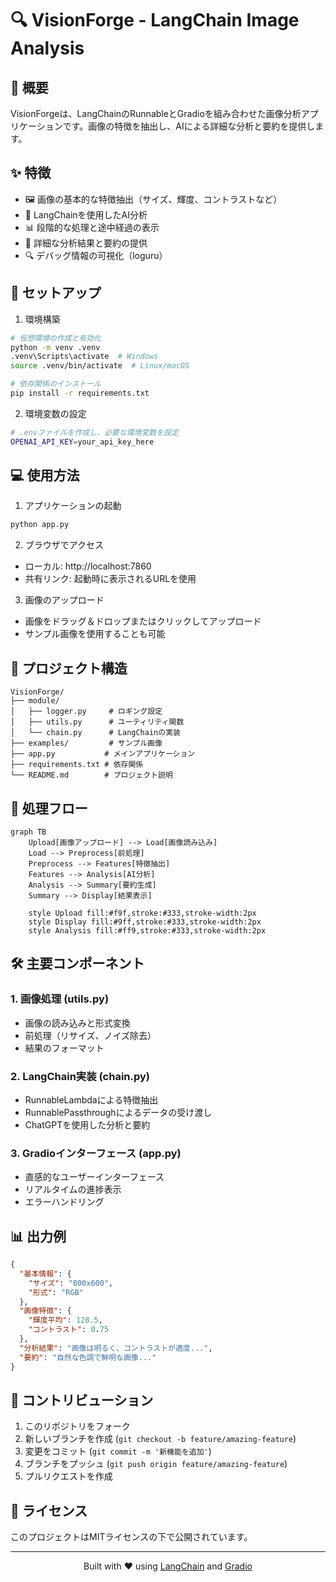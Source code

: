# 🔍 VisionForge - LangChain Image Analysis

## 📝 概要

VisionForgeは、LangChainのRunnableとGradioを組み合わせた画像分析アプリケーションです。画像の特徴を抽出し、AIによる詳細な分析と要約を提供します。

## ✨ 特徴

- 🖼️ 画像の基本的な特徴抽出（サイズ、輝度、コントラストなど）
- 🤖 LangChainを使用したAI分析
- 📊 段階的な処理と途中経過の表示
- 📝 詳細な分析結果と要約の提供
- 🔍 デバッグ情報の可視化（loguru）

## 🚀 セットアップ

1. 環境構築
```bash
# 仮想環境の作成と有効化
python -m venv .venv
.venv\Scripts\activate  # Windows
source .venv/bin/activate  # Linux/macOS

# 依存関係のインストール
pip install -r requirements.txt
```

2. 環境変数の設定
```bash
# .envファイルを作成し、必要な環境変数を設定
OPENAI_API_KEY=your_api_key_here
```

## 💻 使用方法

1. アプリケーションの起動
```bash
python app.py
```

2. ブラウザでアクセス
- ローカル: http://localhost:7860
- 共有リンク: 起動時に表示されるURLを使用

3. 画像のアップロード
- 画像をドラッグ＆ドロップまたはクリックしてアップロード
- サンプル画像を使用することも可能

## 📁 プロジェクト構造

```
VisionForge/
├── module/
│   ├── logger.py     # ロギング設定
│   ├── utils.py      # ユーティリティ関数
│   └── chain.py      # LangChainの実装
├── examples/         # サンプル画像
├── app.py           # メインアプリケーション
├── requirements.txt # 依存関係
└── README.md        # プロジェクト説明
```

## 🔄 処理フロー

```mermaid
graph TB
    Upload[画像アップロード] --> Load[画像読み込み]
    Load --> Preprocess[前処理]
    Preprocess --> Features[特徴抽出]
    Features --> Analysis[AI分析]
    Analysis --> Summary[要約生成]
    Summary --> Display[結果表示]

    style Upload fill:#f9f,stroke:#333,stroke-width:2px
    style Display fill:#9ff,stroke:#333,stroke-width:2px
    style Analysis fill:#ff9,stroke:#333,stroke-width:2px
```

## 🛠️ 主要コンポーネント

### 1. 画像処理 (utils.py)
- 画像の読み込みと形式変換
- 前処理（リサイズ、ノイズ除去）
- 結果のフォーマット

### 2. LangChain実装 (chain.py)
- RunnableLambdaによる特徴抽出
- RunnablePassthroughによるデータの受け渡し
- ChatGPTを使用した分析と要約

### 3. Gradioインターフェース (app.py)
- 直感的なユーザーインターフェース
- リアルタイムの進捗表示
- エラーハンドリング

## 📊 出力例

```json
{
  "基本情報": {
    "サイズ": "800x600",
    "形式": "RGB"
  },
  "画像特徴": {
    "輝度平均": 128.5,
    "コントラスト": 0.75
  },
  "分析結果": "画像は明るく、コントラストが適度...",
  "要約": "自然な色調で鮮明な画像..."
}
```

## 🤝 コントリビューション

1. このリポジトリをフォーク
2. 新しいブランチを作成 (`git checkout -b feature/amazing-feature`)
3. 変更をコミット (`git commit -m '新機能を追加'`)
4. ブランチをプッシュ (`git push origin feature/amazing-feature`)
5. プルリクエストを作成

## 📝 ライセンス

このプロジェクトはMITライセンスの下で公開されています。

---

<p align="center">
  Built with ❤️ using <a href="https://github.com/langchain-ai/langchain">LangChain</a> and <a href="https://github.com/gradio-app/gradio">Gradio</a>
</p>
